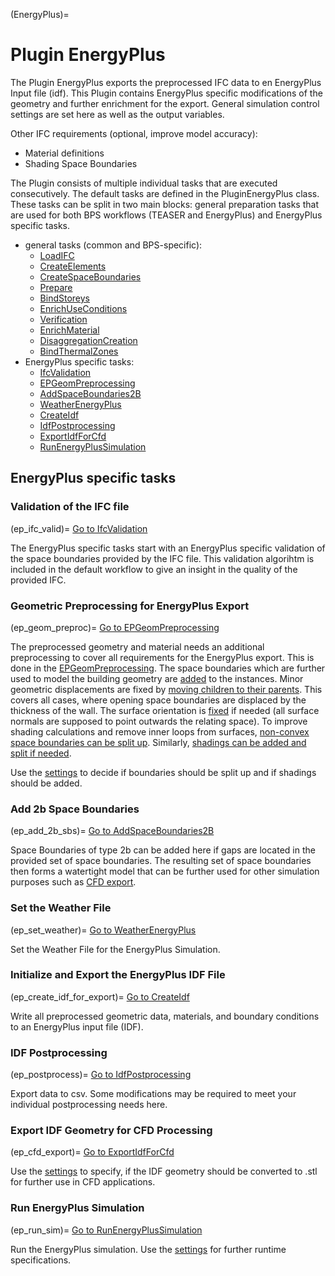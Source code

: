 (EnergyPlus)=
# Plugin EnergyPlus

The Plugin EnergyPlus exports the preprocessed IFC data to en EnergyPlus 
Input file (idf). This Plugin contains EnergyPlus specific modifications of 
the geometry and further enrichment for the export. General simulation 
control settings are set here as well as the output variables.


Other IFC requirements (optional, improve model accuracy):
* Material definitions
* Shading Space Boundaries

The Plugin consists of multiple individual tasks that are executed 
consecutively. The default tasks are defined in the PluginEnergyPlus class. 
These tasks can be split in two main blocks: general preparation tasks that 
are used for both BPS workflows (TEASER and EnergyPlus) and EnergyPlus 
specific tasks.

* general tasks (common and BPS-specific):
  * [LoadIFC](LoadIFC)
  * [CreateElements](CreateElements)
  * [CreateSpaceBoundaries](CreateSpaceBoundaries)
  * [Prepare](Prepare)
  * [BindStoreys](BindStoreys)
  * [EnrichUseConditions](EnrichUseConditions)
  * [Verification](Verification)
  * [EnrichMaterial](EnrichMaterial)
  * [DisaggregationCreation](DisaggregationCreation)
  * [BindThermalZones](BindThermalZones)
* EnergyPlus specific tasks:
  * [IfcValidation](ep_ifc_valid)
  * [EPGeomPreprocessing](ep_geom_preproc)
  * [AddSpaceBoundaries2B](ep_add_2b_sbs)
  * [WeatherEnergyPlus](ep_set_weather)
  * [CreateIdf](ep_create_idf_for_export)
  * [IdfPostprocessing](ep_postprocess)
  * [ExportIdfForCfd](ep_cfd_export)
  * [RunEnergyPlusSimulation](ep_run_sim)


## EnergyPlus specific tasks

### Validation of the IFC file 
(ep_ifc_valid)=
[Go to IfcValidation](IfcValidation)

The EnergyPlus specific tasks start with an EnergyPlus specific validation 
of the space boundaries provided by the IFC file. This validation algorihtm 
is included in the default workflow to give an insight in the quality of the 
provided IFC.

### Geometric Preprocessing for EnergyPlus Export
(ep_geom_preproc)=
[Go to EPGeomPreprocessing](EPGeomPreprocessing)

The preprocessed geometry and material needs an additional preprocessing to 
cover all requirements for the EnergyPlus export. This is done in the 
[EPGeomPreprocessing](EPGeomPreprocessing). The space boundaries which are 
further used to model the building geometry are [added](add_bounds_to_instances) 
to the instances. Minor geometric displacements are fixed by 
[moving children to their parents](move_children_to_parents). This covers all 
cases, where opening space boundaries are displaced by the thickness of the wall.
The surface orientation is [fixed](fix_surface_orientation) if needed 
(all surface normals are supposed to point outwards the relating space). To
improve shading calculations and remove inner loops from surfaces, 
[non-convex space boundaries can be split up](split_non_convex_bounds). Similarly,
[shadings can be added and split if needed](add_and_split_bounds_for_shadings). 

Use the [settings](settings) to decide if boundaries should be split up and
if shadings should be added.

### Add 2b Space Boundaries
(ep_add_2b_sbs)=
[Go to AddSpaceBoundaries2B](AddSpaceBoundaries2B)

Space Boundaries of type 2b can be added here if gaps are located in the 
provided set of space boundaries. The resulting set of space boundaries
then forms a watertight model that can be further used for other simulation
purposes such as [CFD export](ExportIdfForCfd).

### Set the Weather File
(ep_set_weather)=
[Go to WeatherEnergyPlus](WeatherEnergyPlus)

Set the Weather File for the EnergyPlus Simulation. 

### Initialize and Export the EnergyPlus IDF File 
(ep_create_idf_for_export)=
[Go to CreateIdf](CreateIdf)

Write all preprocessed geometric data, materials, and boundary conditions
to an EnergyPlus input file (IDF). 

### IDF Postprocessing
(ep_postprocess)=
[Go to IdfPostprocessing](IdfPostprocessing)

Export data to csv. Some modifications may be required to meet your 
individual postprocessing needs here. 

### Export IDF Geometry for CFD Processing
(ep_cfd_export)=
[Go to ExportIdfForCfd](ExportIdfForCfd)

Use the [settings](settings) to specify, if the IDF geometry should be
converted to .stl for further use in CFD applications. 

### Run EnergyPlus Simulation
(ep_run_sim)=
[Go to RunEnergyPlusSimulation](RunEnergyPlusSimulation)

Run the EnergyPlus simulation. Use the [settings](settings) for further
runtime specifications. 
